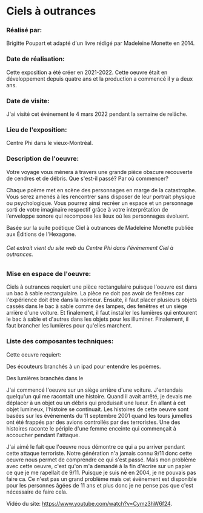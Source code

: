 # Ciels à outrances

### Réalisé par:

Brigitte Poupart et adapté d'un livre rédigé par Madeleine Monette en 2014. 

### Date de réalisation: 

Cette exposition a été créer en 2021-2022. Cette oeuvre était en développement depuis quatre ans et la production a commencé il y a deux ans. 

### Date de visite:

J'ai visité cet événement le 4 mars 2022 pendant la semaine de relâche.

### Lieu de l'exposition: 

Centre Phi dans le vieux-Montréal.

### Description de l'oeuvre:

Votre voyage vous mènera à travers une grande pièce obscure recouverte de cendres et de débris. Que s'est-il passé? Par où commencer?

Chaque poème met en scène des personnages en marge de la catastrophe. Vous serez amenés à les rencontrer sans disposer de leur portrait physique ou psychologique. Vous pourrez ainsi recréer un espace et un personnage sorti de votre imaginaire respectif grâce à votre interprétation de l’enveloppe sonore qui recompose les lieux où les personnages évoluent.

Basée sur la suite poétique Ciel à outrances de Madeleine Monette publiée aux Éditions de I'Hexagone.

###### Cet extrait vient du site web du Centre Phi dans l'événement Ciel à outrances.

### Mise en espace de l'oeuvre:

Ciels à outrances requiert une pièce rectangulaire puisque l'oeuvre est dans un bac à sable rectangulaire. La pièce ne doit pas avoir de fenêtres car l'expérience doit être dans la noirceur. Ensuite, il faut placer plusieurs objets cassés dans le bac à sable comme des lampes, des fenêtres et un siège arrière d'une voiture. Et finalement, il faut installer les lumières qui entourent le bac à sable et d'autres dans les objets pour les illuminer. Finalement, il faut brancher les lumières pour qu'elles marchent.

### Liste des composantes techniques:

Cette oeuvre requiert: 

Des écouteurs branchés à un ipad pour entendre les poèmes.

Des lumières branchés dans le 



J'ai commencé l'oeuvre sur un siège arrière d'une voiture. J'entendais quelqu'un qui me racontait une histoire. Quand il avait arrêté, je devais me déplacer à un objet ou un débris qui produisait une lueur. En allant à cet objet lumineux, l'histoire se continuait. Les histoires de cette oeuvre sont basées sur les événements du 11 septembre 2001 quand les tours jumelles ont été frappés par des avions controllés par des terroristes. Une des histoires raconte le périple d'une femme enceinte qui commençait à accoucher pendant l'attaque.

J'ai aimé le fait que l'oeuvre nous démontre ce qui a pu arriver pendant cette attaque terroriste. Notre génération n'a jamais connu 9/11 donc cette oeuvre nous permet de comprendre ce qui s'est passé. Mais mon problème avec cette oeuvre, c'est qu'on m'a demandé à la fin d'écrire sur un papier ce que je me rapellait de 9/11. Puisque je suis né en 2004, je ne pouvais pas faire ca. Ce n'est pas un grand problème mais cet événement est disponible pour les personnes âgées de 11 ans et plus donc je ne pense pas que c'est nécessaire de faire cela.  

Vidéo du site: https://www.youtube.com/watch?v=Cymz3hW6f24.

